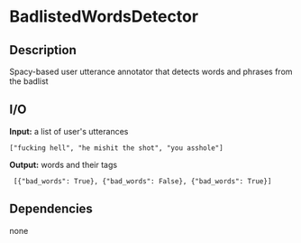 # BadlistedWordsDetector

## Description
Spacy-based user utterance annotator that detects words and phrases from the badlist

## I/O
**Input:** a list of user's utterances
```
["fucking hell", "he mishit the shot", "you asshole"]
```

**Output:** words and their tags
```
 [{"bad_words": True}, {"bad_words": False}, {"bad_words": True}]
```


## Dependencies
none